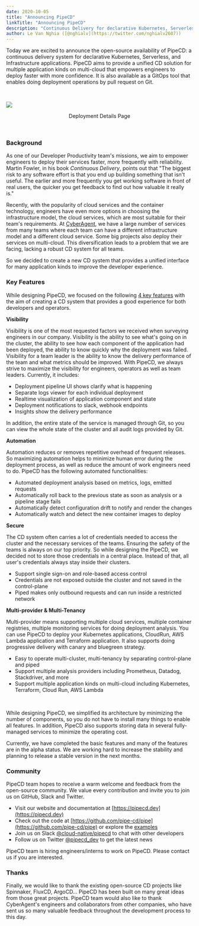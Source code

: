 ```yaml
---
date: 2020-10-05
title: "Announcing PipeCD"
linkTitle: "Announcing PipeCD"
description: "Continuous Delivery for declarative Kubernetes, Serverless and Infrastructure applications"
author: Le Van Nghia ([@nghialv](https://twitter.com/nghialv2607))
---
```


Today we are excited to announce the open-source availability of PipeCD: a continuous delivery system for declarative Kubernetes, Serverless, and Infrastructure applications.
PipeCD aims to provide a unified CD solution for multiple application kinds on multi-cloud that empowers engineers to deploy faster with more confidence.
It is also available as a GitOps tool that enables doing deployment operations by pull request on Git.

</br>

![](/images/deployment-details.png)
<p style="text-align: center;">
Deployment Details Page
</p>
</br>

### Background

As one of our Developer Productivity team's missions, we aim to empower engineers to deploy their services faster, more frequently with reliability.
Martin Fowler, in his book _Continuous Delivery_, points out that "The biggest risk to any software effort is that you end up building something that isn't useful. The earlier and more frequently you get working software in front of real users, the quicker you get feedback to find out how valuable it really is."

Recently, with the popularity of cloud services and the container technology, engineers have even more options in choosing the infrastructure model, the cloud services, which are most suitable for their team's requirements.
At [CyberAgent](https://www.cyberagent.co.jp/en/), we have a large number of services from many teams where each team can have a different infrastructure model and a different cloud service. Some big projects also deploy their services on multi-cloud.
This diversification leads to a problem that we are facing, lacking a robust CD system for all teams.

So we decided to create a new CD system that provides a unified interface for many application kinds to improve the developer experience.

### Key Features

While designing PipeCD, we focused on the following [4 key features](https://pipecd.dev) with the aim of creating a CD system that provides a good experience for both developers and operators.

**Visibility**

Visibility is one of the most requested factors we received when surveying engineers in our company.
Visibility is the ability to see what's going on in the cluster, the ability to see how each component of the application had been deployed, the ability to know quickly why the deployment was failed.
Visibility for a team leader is the ability to know the delivery performance of the team and what metrics should be improved.
With PipeCD, we always strive to maximize the visibility for engineers, operators as well as team leaders. Currently, it includes:

- Deployment pipeline UI shows clarify what is happening
- Separate logs viewer for each individual deployment
- Realtime visualization of application component and state
- Deployment notifications to slack, webhook endpoints
- Insights show the delivery performance

In addition, the entire state of the service is managed through Git, so you can view the whole state of the cluster and all audit logs provided by Git.

**Automation**

Automation reduces or removes repetitive overhead of frequent releases. So maximizing automation helps to minimize human error during the deployment process, as well as reduce the amount of work engineers need to do.
PipeCD has the following automated functionalities:

- Automated deployment analysis based on metrics, logs, emitted requests
- Automatically roll back to the previous state as soon as analysis or a pipeline stage fails
- Automatically detect configuration drift to notify and render the changes
- Automatically watch and detect the new container images to deploy

**Secure**

The CD system often carries a lot of credentials needed to access the cluster and the necessary services of the teams.
Ensuring the safety of the teams is always on our top priority.
So while designing the PipeCD, we decided not to store those credentials in a central place. Instead of that, all user's credentials always stay inside their clusters.

- Support single sign-on and role-based access control
- Credentials are not exposed outside the cluster and not saved in the control-plane
- Piped makes only outbound requests and can run inside a restricted network

**Multi-provider & Multi-Tenancy**

Multi-provider means supporting multiple cloud services, multiple container registries, multiple monitoring services for doing deployment analysis.
You can use PipeCD to deploy your Kubernetes applications, CloudRun, AWS Lambda application and Terraform application.
It also supports doing progressive delivery with canary and bluegreen strategy.

- Easy to operate multi-cluster, multi-tenancy by separating control-plane and piped
- Support multiple analysis providers including Prometheus, Datadog, Stackdriver, and more
- Support multiple application kinds on multi-cloud including Kubernetes, Terraform, Cloud Run, AWS Lambda

</br>

While designing PipeCD, we simplified its architecture by minimizing the number of components, so you do not have to install many things to enable all features.
In addition, PipeCD also supports storing data in several fully-managed services to minimize the operating cost.

Currently, we have completed the basic features and many of the features are in the alpha status. We are working hard to increase the stability and planning to release a stable version in the next months.

### Community

PipeCD team hopes to receive a warm welcome and feedback from the open-source community.
We value every contribution and invite you to join us on GitHub, Slack and Twitter.

- Visit our website and documentation at [https://pipecd.dev](https://pipecd.dev)
- Check out the code at [https://github.com/pipe-cd/pipe](https://github.com/pipe-cd/pipe) or explore the [examples](https://pipecd.dev/docs/examples/)
- Join us on Slack [@cloud-native/pipecd](https://cloud-native.slack.com/archives/C01B27F9T0X) to chat with other developers
- Follow us on Twitter [@pipecd_dev](https://twitter.com/pipecd_dev) to get the latest news

PipeCD team is hiring engineers/interns to work on PipeCD. Please contact us if you are interested.

### Thanks

Finally, we would like to thank the existing open-source CD projects like Spinnaker, FluxCD, ArgoCD... PipeCD has been built on many great ideas from those great projects.
PipeCD team would also like to thank CyberAgent's engineers and collaborators from other companies, who have sent us so many valuable feedback throughout the development process to this day.
